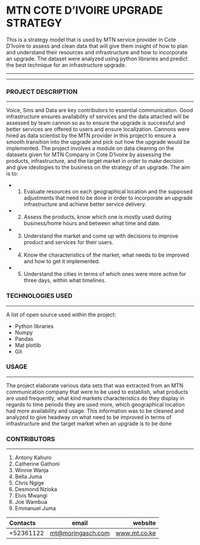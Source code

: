 

# MTN COTE D’IVOIRE UPGRADE STRATEGY

This is a strategy model that is used by MTN service provider in Cote D’Ivoire to assess and clean data that will give them insight of how to plan and understand their resources and infrastructure and how to incorporate an upgrade. The dataset were analyzed using python libraries and predict the best technique for an infrastructure upgrade.
 
-------------------------------------------------------------------------------------------------------
-------------------------------------------------------------------------------------------------------
 
### PROJECT DESCRIPTION
***
Voice, Sms and Data are key contributors to essential communication. Good infrastructure ensures availability of services and the data attached will be assessed by team cannon so as to ensure the upgrade is successful and better services are offered to users and ensure localization.
Cannons were hired as data scientist by the MTN provider in this project to ensure a smooth transition into the upgrade and pick out how the upgrade would be implemented.
The project involves a module on data cleaning on the datasets given for MTN Company in Cote D’Ivoire by assessing the products, infrastructure, and the target market in order to make decision and give ideologies to the business on the strategy of an upgrade.
The aim is to:
* 1. Evaluate resources on each geographical location and the supposed adjustments that need to be done in order to incorporate an upgrade infrastructure and achieve   better service delivery.
* 2. Assess the products, know which one is mostly used during business/home hours and between what time and date.
* 3. Understand the market and come up with decisions to improve product and services for their users.
* 4. Know the characteristics of the market, what needs to be improved and how to get it implemented.
* 5. Understand the cities in terms of which ones were more active for three days, within what timelines.




### TECHNOLOGIES USED
***
A list of open source used within the project:
 * Python libraries
 * Numpy
 * Pandas
 * Mat plotlib
 * Git
  
### USAGE
***
The project elaborate various data sets that was extracted from an MTN communication company that were to be used to establish, what products are used frequently, what kind markets characteristics do they display in regards to time periods they are used more, which geographical location had more availability and usage. This information was to be cleaned and analyzed to give headway on what need to be improved in terms of infrastructure and the target market when an upgrade is to be done

  
### CONTRIBUTORS
***
1. Antony Kahuro
2. Catherine Gathoni
3. Winnie Wanja
4. Bella Juma
5. Chris Ngige
6. Desmond Nzioka
7. Elvis Mwangi
8. Joe Wambua
9. Emmanuel Juma

| Contacts | email | website |
|:--------------|:-------------:|--------------:|
| +52361122 | mt@moringasch.com | www.mt.co.ke |
